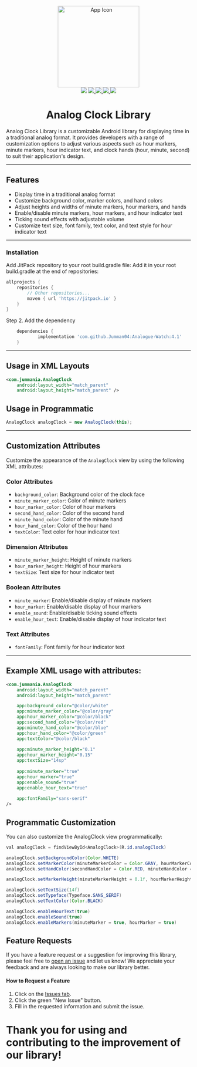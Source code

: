 <p align="center">
   <img src="https://github.com/Jumman04/Analogue-Watch/assets/113237846/1efff827-143a-49b2-988c-4b059ac0d7fa" alt="App Icon" width="222">
   <br>
   <img src="https://img.shields.io/badge/API-17%2B-brightgreen.svg?style=flat"/>
   <a href="https://jitpack.io/#Jumman04/Analogue-Watch">
   <img src="https://jitpack.io/v/Jumman04/Analogue-Watch.svg"/> </a>
   <a href="https://github.com/Jumman04/Analogue-Watch/network/members">
   <img src="https://img.shields.io/github/forks/Jumman04/Analogue-Watch"/>
   </a>
   <a href="https://github.com/Jumman04/Analogue-Watch/stargazers">
   <img src="https://img.shields.io/github/stars/Jumman04/Analogue-Watch"/>
   </a>
   <a href="https://github.com/Jumman04/Analogue-Watch/blob/master/LICENSE.md">
   <img src="https://img.shields.io/github/license/Jumman04/Analogue-Watch"/></a>
</p>
<h1 align="center">Analog Clock Library</h1>
</p>





Analog Clock Library is a customizable Android library for displaying time in a traditional analog format. It provides developers with a range of customization options to adjust various aspects such as hour markers, minute markers, hour indicator text, and clock hands (hour, minute, second) to suit their application's design.

---

## Features

- Display time in a traditional analog format
- Customize background color, marker colors, and hand colors
- Adjust heights and widths of minute markers, hour markers, and hands
- Enable/disable minute markers, hour markers, and hour indicator text
- Ticking sound effects with adjustable volume
- Customize text size, font family, text color, and text style for hour indicator text

---


### Installation

Add JitPack repository to your root build.gradle file:
Add it in your root build.gradle at the end of repositories:

```groovy
allprojects {
    repositories {
        // Other repositories...
        maven { url 'https://jitpack.io' }
    }
}
```
Step 2. Add the dependency
```groovy
	dependencies {
	        implementation 'com.github.Jumman04:Analogue-Watch:4.1'
	}
```

---

## Usage in XML Layouts
```xml
<com.jummania.AnalogClock
    android:layout_width="match_parent"
    android:layout_height="match_parent" />
```
## Usage in Programmatic
```java
AnalogClock analogClock = new AnalogClock(this);
```

---

## Customization Attributes

Customize the appearance of the `AnalogClock` view by using the following XML attributes:

### Color Attributes
- `background_color`: Background color of the clock face
- `minute_marker_color`: Color of minute markers
- `hour_marker_color`: Color of hour markers
- `second_hand_color`: Color of the second hand
- `minute_hand_color`: Color of the minute hand
- `hour_hand_color`: Color of the hour hand
- `textColor`: Text color for hour indicator text

### Dimension Attributes
- `minute_marker_height`: Height of minute markers
- `hour_marker_height`: Height of hour markers
- `textSize`: Text size for hour indicator text

### Boolean Attributes
- `minute_marker`: Enable/disable display of minute markers
- `hour_marker`: Enable/disable display of hour markers
- `enable_sound`: Enable/disable ticking sound effects
- `enable_hour_text`: Enable/disable display of hour indicator text

### Text Attributes
- `fontFamily`: Font family for hour indicator text

---

## Example XML usage with attributes:

```xml
<com.jummania.AnalogClock
    android:layout_width="match_parent"
    android:layout_height="match_parent"

    app:background_color="@color/white"
    app:minute_marker_color="@color/gray"
    app:hour_marker_color="@color/black"
    app:second_hand_color="@color/red"
    app:minute_hand_color="@color/blue"
    app:hour_hand_color="@color/green"
    app:textColor="@color/black"
    
    app:minute_marker_height="0.1"
    app:hour_marker_height="0.15"
    app:textSize="14sp"
    
    app:minute_marker="true"
    app:hour_marker="true"
    app:enable_sound="true"
    app:enable_hour_text="true"
    
    app:fontFamily="sans-serif"
/>

```

## Programmatic Customization
You can also customize the AnalogClock view programmatically:
```java
val analogClock = findViewById<AnalogClock>(R.id.analogClock)

analogClock.setBackgroundColor(Color.WHITE)
analogClock.setMarkerColor(minuteMarkerColor = Color.GRAY, hourMarkerColor = Color.BLACK)
analogClock.setHandColor(secondHandColor = Color.RED, minuteHandColor = Color.BLUE, hourHandColor = Color.GREEN)

analogClock.setMarkerHeight(minuteMarkerHeight = 0.1f, hourMarkerHeight = 0.15f)

analogClock.setTextSize(14f)
analogClock.setTypeface(Typeface.SANS_SERIF)
analogClock.setTextColor(Color.BLACK)

analogClock.enableHourText(true)
analogClock.enableSound(true)
analogClock.enableMarkers(minuteMarker = true, hourMarker = true)

```

## Feature Requests

If you have a feature request or a suggestion for improving this library, please feel free
to [open an issue](https://github.com/Jumman04/Analogue-Watch/issues/new) and let us know! We
appreciate your feedback and are always looking to make our library better.

#### How to Request a Feature

1. Click on the [Issues tab](https://github.com/Jumman04/Analogue-Watch/issues).
2. Click the green "New Issue" button.
3. Fill in the requested information and submit the issue.


# Thank you for using and contributing to the improvement of our library!
